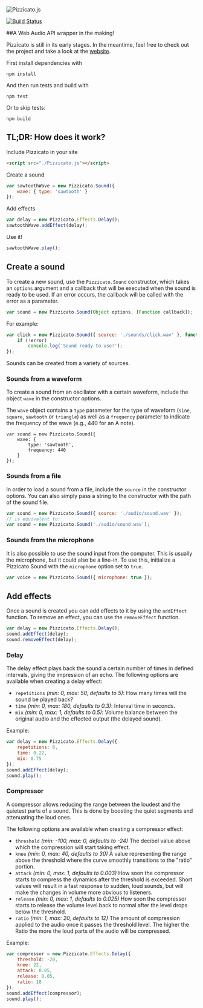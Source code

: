 <img align="center" src="http://www.alemangui.com/index/img/work/pizzicato_horizontal.gif" alt="Pizzicato.js">

[![Build Status](https://travis-ci.org/alemangui/pizzicato.svg?branch=master)](https://travis-ci.org/alemangui/pizzicato)

##A Web Audio API wrapper in the making!

Pizzicato is still in its early stages. In the meantime, feel free to check out the project and take a look at the [website](http://alemangui.github.io/pizzicato/).

First install dependencies with 
```
npm install
```

And then run tests and build with
```
npm test
```

Or to skip tests:
```
npm build
```

## TL;DR: How does it work?
Include Pizzicato in your site
```html
<script src="./Pizzicato.js"></script>
```

Create a sound
```javascript
var sawtoothWave = new Pizzicato.Sound({ 
    wave: { type: 'sawtooth' }
});
```

Add effects
```javascript
var delay = new Pizzicato.Effects.Delay();
sawtoothWave.addEffect(delay);
```

Use it!
```javascript
sawtoothWave.play();
```

## Create a sound
To create a new sound, use the ```Pizzicato.Sound``` constructor, which takes an ```options``` argument and a callback that will be executed when the sound is ready to be used. If an error occurs, the callback will be called with the error as a parameter.
```javascript
var sound = new Pizzicato.Sound(Object options, [Function callback]);
```
For example:
```javascript
var click = new Pizzicato.Sound({ source: './sounds/click.wav' }, function(error) {
    if (!error)
        console.log('Sound ready to use!');
});
```
Sounds can be created from a variety of sources.
### Sounds from a waveform
To create a sound from an oscillator with a certain waveform, include the object ```wave``` in the constructor options. 

The ```wave``` object contains a ```type``` parameter for the type of waveform (```sine```, ```square```, ```sawtooth``` or ```triangle```) as well as a ```frequency``` parameter to indicate the frequency of the wave (e.g., 440 for an A note).
```javascript.
var sound = new Pizzicato.Sound({ 
    wave: { 
        type: 'sawtooth',
        frequency: 440
    }
});
```
### Sounds from a file
In order to load a sound from a file, include the ```source``` in the constructor options. You can also simply pass a string to the constructor with the path of the sound file.
```javascript
var sound = new Pizzicato.Sound({ source: './audio/sound.wav' });
// is equivalent to:
var sound = new Pizzicato.Sound('./audio/sound.wav');
```
### Sounds from the microphone
It is also possible to use the sound input from the computer. This is usually the microphone, but it could also be a line-in. To use this, initialize a Pizzicato Sound with the ```microphone``` option set to ```true```.
```javascript
var voice = new Pizzicato.Sound({ microphone: true });
```

## Add effects
Once a sound is created you can add effects to it by using the ```addEffect``` function. To remove an effect, you can use the ```removeEffect``` function.
```javascript
var delay = new Pizzicato.Effects.Delay();
sound.addEffect(delay);
sound.removeEffect(delay);
```
### Delay
The delay effect plays back the sound a certain number of times in defined intervals, giving the impression of an echo. The following options are available when creating a delay effect:
* ```repetitions``` _(min: 0, max: 50, defaults to 5)_: How many times will the sound be played back? 
* ```time``` _(min: 0, max: 180, defaults to 0.3)_: Interval time in seconds.
* ```mix``` _(min: 0, max: 1, defaults to 0.5)_: Volume balance between the original audio and the effected output (the delayed sound).

Example:
```javascript
var delay = new Pizzicato.Effects.Delay({
    repetitions: 8,
    time: 0.22,
    mix: 0.75
});
sound.addEffect(delay);
sound.play();
```

### Compressor
A compressor allows reducing the range between the loudest and the quietest parts of a sound. This is done by boosting the quiet segments and attenuating the loud ones.

The following options are available when creating a compressor effect:
* ```threshold``` _(min: -100, max: 0, defaults to -24)_ The decibel value above which the compression will start taking effect.
* ```knee``` _(min: 0, max: 40, defaults to 30)_ A value representing the range above the threshold where the curve smoothly transitions to the "ratio" portion.
* ```attack``` _(min: 0, max: 1, defaults to 0.003)_ How soon the compressor starts to compress the dynamics after the threshold is exceeded. Short values will result in a fast response to sudden, loud sounds, but will make the changes in volume more obvious to listeners.
* ```release``` _(min: 0, max: 1, defaults to 0.025)_ How soon the compressor starts to release the volume level back to normal after the level drops below the threshold. 
* ```ratio``` _(min: 1, max: 20, defaults to 12)_  The amount of compression applied to the audio once it passes the threshold level. The higher the Ratio the more the loud parts of the audio will be compressed.

Example:
```javascript
var compressor = new Pizzicato.Effects.Delay({
    threshold: -20,
    knee: 22,
    attack: 0.05,
    release: 0.05,
    ratio: 18
});
sound.addEffect(compressor);
sound.play();
```

